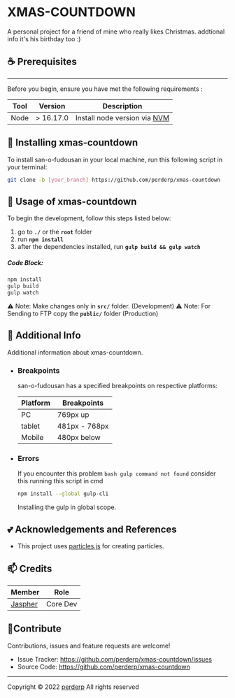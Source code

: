 # XMAS-COUNTDOWN

A personal project for a friend of mine who really likes Christmas.
addtional info it's his birthday too :)

## :coffee: Prerequisites
---
Before you begin, ensure you have met the following requirements : 

| Tool | Version | Description                                                                                  |
| ---- | ------- | -------------------------------------------------------------------------------------------- |
| Node | > 16.17.0  | Install node version via [NVM](https://github.com/coreybutler/nvm-windows/releases/tag/1.1.7) |

## :electric_plug: Installing  xmas-countdown

To install san-o-fudousan in your local machine, run this following script in your terminal:

```sh
git clone -b [your_branch] https://github.com/perderp/xmas-countdown
```

## :floppy_disk: Usage of xmas-countdown

To begin the development, follow this steps listed below:

1. go to **`./`** or the **`root`**  folder
2. run **`npm install`**
3. after the dependencies installed, run **`gulp build && gulp watch`**

##### Code Block:

```sh
npm install
gulp build
gulp watch
```

:warning: Note: Make changes only in **`src/`** folder. (Development)
:warning: Note: For Sending to FTP copy the **`public/`** folder (Production)

## :paperclip: Additional Info

Additional information about xmas-countdown.
- ### Breakpoints

  san-o-fudousan has a specified breakpoints on respective platforms:

  | Platform | Breakpoints   |
  | -------- | ------------- |
  | PC       | 769px up      |
  | tablet   | 481px - 768px |
  | Mobile   | 480px below   |

- ### Errors

  If you encounter this problem `bash gulp command not found` consider this running this script in cmd

  ```sh
  npm install --global gulp-cli
  ```

  Installing the gulp in global scope.

## :two_hearts: Acknowledgements and References

- This project uses [particles.js](https://github.com/VincentGarreau/particles.js/) for  creating particles.

## :mailbox: Credits

| Member                                        | Role     |
| --------------------------------------------- | -------- |
| [Jaspher](https://github.com/perderp)        | Core Dev |

## :handshake:Contribute

Contributions, issues and feature requests are welcome!

- Issue Tracker: https://github.com/perderp/xmas-countdown/issues
- Source Code: https://github.com/perderp/xmas-countdown

---

Copyright © 2022 [perderp](https://perderp.github.io/portfolio/) All rights reserved
